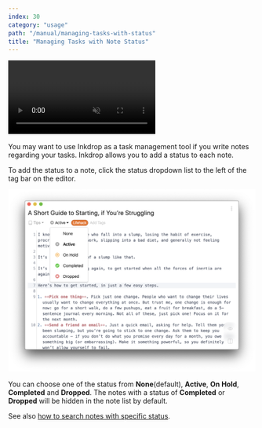 ```yaml
---
index: 30
category: "usage"
path: "/manual/managing-tasks-with-status"
title: "Managing Tasks with Note Status"
---
```


<video controls playsInline muted class="ui demo">
  <source src="https://site-cdn.inkdrop.app/docs/manual/managing-tasks-with-status.mp4" type="video/mp4" />
</video>

You may want to use Inkdrop as a task management tool if you write notes regarding your tasks.
Inkdrop allows you to add a status to each note.

To add the status to a note, click the status dropdown list to the left of the tag bar on the editor.

![Task management](./managing-tasks-with-status-note_status.png)

You can choose one of the status from **None**(default), **Active**, **On Hold**, **Completed** and **Dropped**.
The notes with a status of **Completed** or **Dropped** will be hidden in the note list by default.

See also [how to search notes with specific status](/manual/searching-notes).
